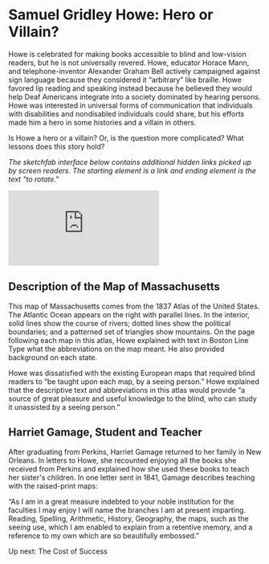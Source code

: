 # Samuel Gridley Howe: Hero or Villain?

Howe is celebrated for making books accessible to blind and low-vision readers, but he is not universally revered. Howe, educator Horace Mann, and telephone-inventor Alexander Graham Bell actively campaigned against sign language because they considered it “arbitrary” like braille. Howe favored lip reading and speaking instead because he believed they would help Deaf Americans integrate into a society dominated by hearing persons. Howe was interested in universal forms of communication that individuals with disabilities and nondisabled individuals could share, but his efforts made him a hero in some histories and a villain in others.

Is Howe a hero or a villain? Or, is the question more complicated? What lessons does this story hold?

*The sketchfab interface below contains additional hidden links picked up by screen readers. The starting element is a link and ending element is the text "to rotate."*

<div class="sketchfab-embed-wrapper"> <iframe title="Map of Massachusetts" frameborder="0" allowfullscreen mozallowfullscreen="true" webkitallowfullscreen="true" allow="autoplay; fullscreen; xr-spatial-tracking" xr-spatial-tracking execution-while-out-of-viewport execution-while-not-rendered web-share src="https://sketchfab.com/models/fd5710465f05457fa9f257b1faff46af/embed?camera=0"> </iframe> </div>

## Description of the Map of Massachusetts

This map of Massachusetts comes from the 1837 Atlas of the United States. The Atlantic Ocean appears on the right with parallel lines. In the interior, solid lines show the course of rivers; dotted lines show the political boundaries; and a patterned set of triangles show mountains. On the page following each map in this atlas, Howe explained with text in Boston Line Type what the abbreviations on the map meant. He also provided background on each state.

Howe was dissatisfied with the existing European maps that required blind readers to “be taught upon each map, by a seeing person.” Howe explained that the descriptive text and abbreviations in this atlas would provide “a source of great pleasure and useful knowledge to the blind, who can study it unassisted by a seeing person.”
 
## Harriet Gamage, Student and Teacher

After graduating from Perkins, Harriet Gamage returned to her family in New Orleans. In letters to Howe, she recounted enjoying all the books she received from Perkins and explained how she used these books to teach her sister's children. In one letter sent in 1841, Gamage describes teaching with the raised-print maps: 

“As I am in a great measure indebted to your noble institution for the faculties I may enjoy I will name the branches I am at present imparting. Reading, Spelling, Arithmetic, History, Geography, the maps, such as the seeing use, which I am enabled to explain from a retentive memory, and a reference to my own which are so beautifully embossed.”

Up next: The Cost of Success 